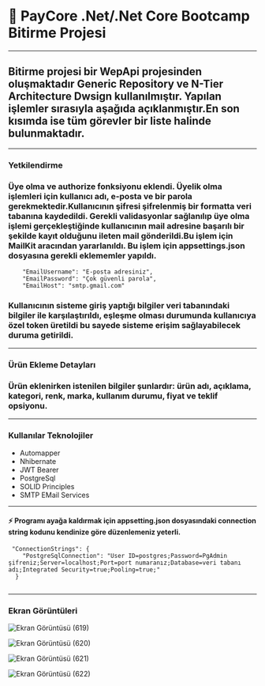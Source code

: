 # 	:rocket: PayCore .Net/.Net Core Bootcamp Bitirme Projesi
- - - -
## Bitirme projesi bir WepApi projesinden oluşmaktadır Generic Repository ve N-Tier Architecture Dwsign kullanılmıştır. Yapılan işlemler sırasıyla aşağıda açıklanmıştır.En son kısımda ise tüm görevler bir liste halinde bulunmaktadır.
 - - - -
### Yetkilendirme
### Üye olma ve authorize fonksiyonu eklendi. Üyelik olma işlemleri için kullanıcı adı, e-posta ve bir parola gerekmektedir.Kullanıcının şifresi şifrelenmiş bir formatta veri tabanına kaydedildi. Gerekli validasyonlar sağlanılıp üye olma işlemi gerçekleştiğinde kullanıcının mail adresine başarılı bir şekilde kayıt olduğunu ileten mail gönderildi.Bu işlem için MailKit aracından yararlanıldı. Bu işlem için appsettings.json dosyasına gerekli eklememler yapıldı.

```
    "EmailUsername": "E-posta adresiniz",
    "EmailPassword": "Çok güvenli parola",
    "EmailHost": "smtp.gmail.com"
```
### Kullanıcının sisteme giriş yaptığı bilgiler veri tabanındaki bilgiler ile karşılaştırıldı, eşleşme olması durumunda kullanıcıya özel token üretildi bu sayede sisteme erişim sağlayabilecek duruma getirildi.
- - - -
### Ürün Ekleme Detayları
### Ürün eklenirken istenilen bilgiler şunlardır: ürün adı, açıklama, kategori, renk, marka, kullanım durumu, fiyat ve teklif opsiyonu.
- - - -
### Kullanılar Teknolojiler
* Automapper
* Nhibernate
* JWT Bearer 
* PostgreSql
* SOLID Principles
* SMTP EMail Services
- - - -
#### 	:zap: Programı ayağa kaldırmak için appsetting.json dosyasındaki connection string kodunu kendinize göre düzenlemeniz yeterli.
```
 "ConnectionStrings": {
    "PostgreSqlConnection": "User ID=postgres;Password=PgAdmin şifreniz;Server=localhost;Port=port numaranız;Database=veri tabanı adı;Integrated Security=true;Pooling=true;"
  }
  
```
- - - -
### Ekran Görüntüleri

![Ekran Görüntüsü (619)](https://user-images.githubusercontent.com/63016233/191680189-c0defeda-e576-419e-865f-41f2954b673f.png)

![Ekran Görüntüsü (620)](https://user-images.githubusercontent.com/63016233/191680259-726deed0-251b-42b6-b878-ff9f6bbba956.png)

![Ekran Görüntüsü (621)](https://user-images.githubusercontent.com/63016233/191680314-659620d5-13b9-4376-a40b-dd9fda26e684.png)

![Ekran Görüntüsü (622)](https://user-images.githubusercontent.com/63016233/191680393-448a4c67-dc91-4099-a241-18497ec133d0.png)
